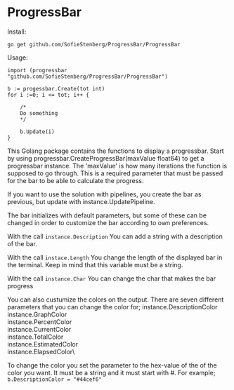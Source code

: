 # ProgressBar

Install:

`go get github.com/SofieStenberg/ProgressBar/ProgressBar`

Usage:
```
import (progressbar "github.com/SofieStenberg/ProgressBar/ProgressBar")

b := progessbar.Create(tot int)
for i :=0; i <= tot; i++ {

    /*
	Do something
    */
	
    b.Update(i) 
}
```

This Golang package contains the functions to display a progressbar.
Start by using progressbar.CreateProgressBar(maxValue float64) to get a progressbar instance.
The 'maxValue' is how many iterations the function is supposed to go through.
This is a required parameter that must be passed for the bar to be able to calculate the progress.

If you want to use the solution with pipelines, you create the bar as previous, but update with instance.UpdatePipeline.

The bar initializes with default parameters, but some of these can be changed in order to
customize the bar according to own preferences.

With the call		`instance.Description`	    You can add a string with a description of the bar.

With the call		`instace.Length`	        You change the length of the displayed bar in the terminal.
            										Keep in mind that this variable must be a string.

With the call		`instance.Char`			    You can change the char that makes the bar progress

You can also custumize the colors on the output. There are seven different parameters that you can change the color for;
instance.DescriptionColor\
instance.GraphColor\
instance.PercentColor\
instance.CurrentColor\
instance.TotalColor\
instance.EstimatedColor\
instance.ElapsedColor\

To change the color you set the parameter to the hex-value of the of the color you want. 
It must be a string and it must start with #. For example;\
`b.DescriptionColor = "#44cef6" `

